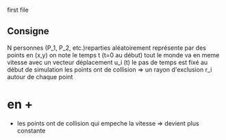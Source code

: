 first file
## Consigne
N personnes (P_1, P_2, etc.)reparties aléatoirement
représente par des points en (x,y)
on note le temps t (t=0 au début)
tout le monde va en meme vitesse avec un vecteur déplacement u_i (t)
le pas de temps est fixé au début de simulation
les points ont de collision => un rayon d'exclusion r_i autour de chaque point

# en +
- les points ont de collision qui empeche la vitesse => devient plus constante

